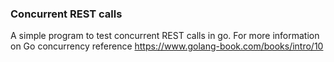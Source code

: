 ### Concurrent REST calls

A simple program to test concurrent REST calls in go.
For more information on Go concurrency reference https://www.golang-book.com/books/intro/10 